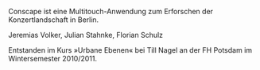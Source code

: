 Conscape ist eine Multitouch-Anwendung zum Erforschen der Konzertlandschaft in Berlin.

Jeremias Volker, Julian Stahnke, Florian Schulz

Entstanden im Kurs »Urbane Ebenen« bei Till Nagel an der FH Potsdam im Wintersemester 2010/2011.